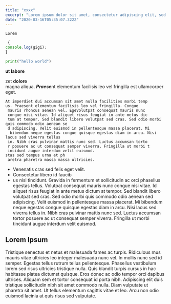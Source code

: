 ```yaml
---
title: "xxxx"
excerpt: "Lorem ipsum dolor sit amet, consectetur adipiscing elit, sed do eiusmod tempor incididunt ut labore et dolore magna aliqua. Praesent elementum facilisis leo vel fringilla est ullamcorper eget. At imperdiet dui accumsan sit amet nulla facilities morbi tempus."
date: "2020-03-16T05:35:07.322Z"
---
```


`Lorem`

```javascript
 {
console.log(gigi);
}
```

```python
print("hello world")
```

 **ut labore**

zet **dolore**  
magna aliqua. ***Praese***nt elementum facilisis leo vel fringilla est ullamcorper eget.

```
At imperdiet dui accumsan sit amet nulla facilities morbi temp
us. Praesent elementum facilisis leo vel fringilla. Congue
 mauris rhoncus aenean vel. EgeVolutpat consequat mauris nunc 
 congue nisi vitae. Id aliquet risus feugiat in ante metus dic
 tum at tempor. Sed blandit libero volutpat sed cras. Sed odio morbi quis commodo odio aenean se
 d adipiscing. Velit euismod in pellentesque massa placerat. Mi
  bibendum neque egestas congue quisque egestas diam in arcu. Nisi lacus sed viverra tellus 
 in. Nibh cras pulvinar mattis nunc sed. Luctus accumsan torto
 r posuere ac ut consequat semper viverra. Fringilla ut morbi t
 incidunt augue interdum velit euismod.
stas sed tempus urna et ph
 aretra pharetra massa massa ultricies.
```

- Venenatis cras sed felis eget velit.
- Consectetur libero id faucib
- us nisl tincidunt. Gravida in fermentum et sollicitudin ac orci phasellus egestas tellus. Volutpat consequat mauris nunc congue nisi vitae. Id aliquet risus feugiat in ante metus dictum at tempor. Sed blandit libero volutpat sed cras. Sed odio morbi quis commodo odio aenean sed adipiscing. Velit euismod in pellentesque massa placerat. Mi bibendum neque egestas congue quisque egestas diam in arcu. Nisi lacus sed viverra tellus in. Nibh cras pulvinar mattis nunc sed. Luctus accumsan tortor posuere ac ut consequat semper viverra. Fringilla ut morbi tincidunt augue interdum velit euismod.

## Lorem Ipsum

Tristique senectus et netus et malesuada fames ac turpis. Ridiculous mus mauris vitae ultricies leo integer malesuada nunc vel. In mollis nunc sed id semper. Egestas tellus rutrum tellus pellentesque. Phasellus vestibulum lorem sed risus ultricies tristique nulla. Quis blandit turpis cursus in hac habitasse platea dictumst quisque. Eros donec ac odio tempor orci dapibus ultrices. Aliquam sem et tortor consequat id porta nibh. Adipiscing elit duis tristique sollicitudin nibh sit amet commodo nulla. Diam vulputate ut pharetra sit amet. Ut tellus elementum sagittis vitae et leo. Arcu non odio euismod lacinia at quis risus sed vulputate.
